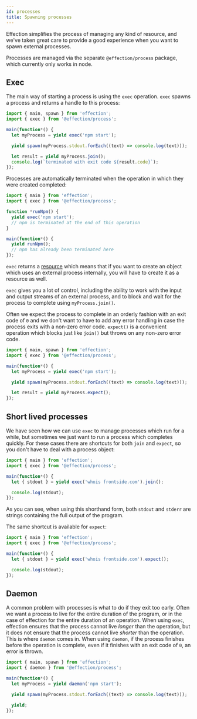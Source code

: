 ```yaml
---
id: processes
title: Spawning processes
---
```


Effection simplifies the process of managing any kind of resource, and we've
taken great care to provide a good experience when you want to spawn external
processes.

Processes are managed via the separate `@effection/process` package, which
currently only works in node.

## Exec

The main way of starting a process is using the `exec` operation. `exec` spawns
a process and returns a handle to this process:

``` typescript
import { main, spawn } from 'effection';
import { exec } from '@effection/process';

main(function*() {
  let myProcess = yield exec('npm start');

  yield spawn(myProcess.stdout.forEach((text) => console.log(text)));

  let result = yield myProcess.join();
  console.log(`terminated with exit code ${result.code}`);
});
```

Processes are automatically terminated when the operation in which they were
created completed:

``` typescript
import { main } from 'effection';
import { exec } from '@effection/process';

function *runNpm() {
  yield exec('npm start');
  // npm is terminated at the end of this operation
}

main(function*() {
  yield runNpm();
  // npm has already been terminated here
});
```

`exec` returns a [resource][] which means that if you want to create an object
which uses an external process internally, you will have to create it as a
resource as well.

`exec` gives you a lot of control, including the ability to work with the
input and output streams of an external process, and to block and wait for
the process to complete using `myProcess.join()`.

Often we expect the process to complete in an orderly fashion with an exit code of `0`
and we don't want to have to add any error handling in case the process
exits with a non-zero error code. `expect()` is a convenient operation
which blocks just like `join()` but throws on any non-zero error code.

``` typescript
import { main, spawn } from 'effection';
import { exec } from '@effection/process';

main(function*() {
  let myProcess = yield exec('npm start');

  yield spawn(myProcess.stdout.forEach((text) => console.log(text)));

  let result = yield myProcess.expect();
});
```

## Short lived processes

We have seen how we can use `exec` to manage processes which run for a while,
but sometimes we just want to run a process which completes quickly. For these
cases there are shortcuts for both `join` and `expect`, so you don't have to
deal with a process object:

``` typescript
import { main } from 'effection';
import { exec } from '@effection/process';

main(function*() {
  let { stdout } = yield exec('whois frontside.com').join();

  console.log(stdout);
});
```

As you can see, when using this shorthand form, both `stdout` and `stderr` are
strings containing the full output of the program.

The same shortcut is available for `expect`:

``` typescript
import { main } from 'effection';
import { exec } from '@effection/process';

main(function*() {
  let { stdout } = yield exec('whois frontside.com').expect();

  console.log(stdout);
});
```

## Daemon

A common problem with processes is what to do if they exit too early. Often we
want a process to live for the entire duration of the program, or in the case
of effection for the entire duration of an operation. When using `exec`,
effection ensures that the process cannot live *longer* than the operation, but
it does not ensure that the process cannot live *shorter* than the operation.
This is where `daemon` comes in. When using `daemon`, if the process finishes
before the operation is complete, even if it finishes with an exit code of `0`,
an error is thrown.

``` typescript
import { main, spawn } from 'effection';
import { daemon } from '@effection/process';

main(function*() {
  let myProcess = yield daemon('npm start');

  yield spawn(myProcess.stdout.forEach((text) => console.log(text)));

  yield;
});
```

[resource]: /docs/guides/resources

